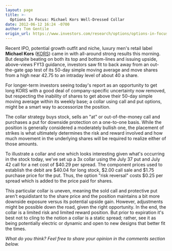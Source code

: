 ```yaml
---
layout: page
title: >-
  Options In Focus: Michael Kors Well-Dressed Collar
date: 2012-06-12 16:24 -0700
author: Tom Gentile
origin_url: https://www.investors.com/research/options/options-in-focus-michael-kors-well-dressed-collar/
---
```






Recent IPO, potential growth outfit and niche, luxury men's retail label **Michael Kors** ([KORS](https://research.investors.com/quote.aspx?symbol=KORS)) came in with all-around strong results this morning. But despite beating on both its top and bottom-lines and issuing upside, above-views FY13 guidance, investors saw fit to back away from an out-the-gate gap test of its 50-day simple moving average and move shares from a high near 42.75 to an intraday level of about 40 a share. 

  

For longer-term investors seeing today's report as an opportunity to get long KORS with a good deal of company-specific uncertainty now removed, but respecting the inability of shares to get above their 50-day simple moving average within its weekly base; a collar using call and put options, might be a smart way to accessorize the position. 

  

The collar strategy buys stock, sells an "at" or out-of-the-money call and purchases a put for downside protection on a one-to-one basis. While the position is generally considered a moderately bullish one, the placement of strikes is what ultimately determines the risk and reward involved and how much movement in the underlying shares will be required to realize either of those amounts.

  

  

To illustrate a collar and one which looks interesting given what's occurring in the stock today, we've set up a 3x collar using the July 37 put and July 42 call for a net cost of $40.29 per spread. The component prices used to establish the debit are $40.04 for long stock, $2.00 call sale and $1.75 purchase price for the put. Thus, the option "risk reversal" costs $0.25 per spread which is added to the price paid for shares.

  

This particular collar is uneven, meaning the sold call and protective put aren't equidistant to the share price and the position maintains a bit more downside exposure versus its potential upside gain. However, adjustments might be possible down the road, given the right opportunity. In the end, the collar is a limited risk and limited reward position. But prior to expiration it's best not to cling to the notion a collar is a static spread; rather, see it as being potentially electric or dynamic and open to new designs that better fit the times.

  

*What do you think? Feel free to share your opinion in the comments section below.*




